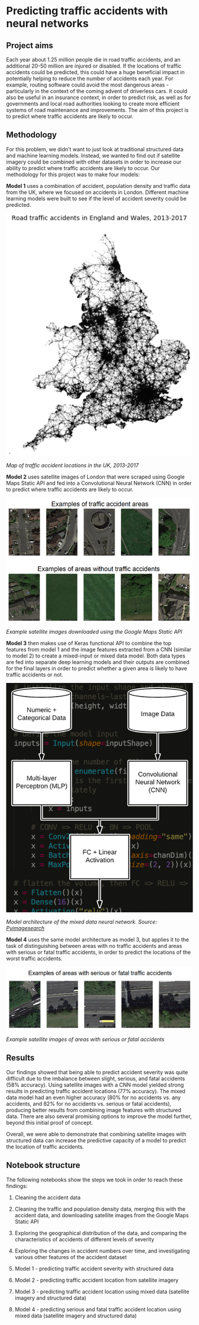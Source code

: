 ﻿# Predicting traffic accidents with neural networks



## Project aims


Each year about 1.25 million people die in road traffic accidents, and an additional 20-50 million are injured or disabled. If the locations of traffic accidents could be predicted, this could have a huge beneficial impact in potentially helping to reduce the number of accidents each year. For example, routing software could avoid the most dangerous areas - particularly in the context of the coming advent of driverless cars. It could also be useful in an insurance context, in order to predict risk, as well as for governments and local road authorities looking to create more efficient systems of road maintenance and improvements. The aim of this project is to predict where traffic accidents are likely to occur.





## Methodology


For this problem, we didn’t want to just look at traditional structured data and machine learning models. Instead, we wanted to find out if satellite imagery could be combined with other datasets in order to increase our ability to predict where traffic accidents are likely to occur. Our methodology for this project was to make four models:



**Model 1** uses a combination of accident, population density and traffic data from the UK, where we focused on accidents in London.  Different machine learning models were built to see if the level of accident severity could be predicted.



![](model1_accident_locations.png)



*Map of traffic accident locations in the UK, 2013-2017*
 



**Model 2** uses satellite images of London that were scraped using Google Maps Static API and fed into a Convolutional Neural Network (CNN) in order to predict where traffic accidents are likely to occur.



![](model2_satellite_image_examples.png)



*Example satellite images downloaded using the Google Maps Static API*


**Model 3** then makes use of Keras functional API to combine the top features from model 1 and the image features extracted from a CNN (similar to model 2) to create a mixed-input or mixed data model. Both data types are fed into separate deep learning models and their outputs are combined for the final layers in order to predict whether a given area is likely to have traffic accidents or not.



![](model3_mixed_data.png)



*Model architecture of the mixed data neural network. Source: [Pyimagesearch](https://www.pyimagesearch.com/2019/02/04/keras-multiple-inputs-and-mixed-data/)*






**Model 4** uses the same model architecture as model 3, but applies it to the task of distinguishing between areas with no traffic accidents and areas with serious or fatal traffic accidents, in order to predict the locations of the worst traffic accidents.


![](model4_serious_accident_examples.png)

*Example satellite images of areas with serious or fatal accidents*


## Results



Our findings showed that being able to predict accident severity was quite difficult due to the imbalance between slight, serious, and fatal accidents (58% accuracy).  Using satellite images with a CNN model yielded strong results in predicting traffic accident locations (77% accuracy). The mixed data model had an even higher accuracy (80% for no accidents vs. any accidents, and 82% for no accidents vs. serious or fatal accidents), producing better results from combining image features with structured data. There are also several promising options to improve the model further, beyond this initial proof of concept.



Overall, we were able to demonstrate that combining satellite images with structured data can increase the predictive capacity of a model to predict the location of traffic accidents.





## Notebook structure



The following notebooks show the steps we took in order to reach these findings:

1. Cleaning the accident data

2. Cleaning the traffic and population density data, merging this with the accident data, and downloading satellite images from the Google Maps Static API

3. Exploring the geographical distribution of the data, and comparing the characteristics of accidents of different levels of severity

4. Exploring the changes in accident numbers over time, and investigating various other features of the accident dataset

5. Model 1 - predicting traffic accident severity with structured data

6. Model 2 - predicting traffic accident location from satellite imagery

7. Model 3 - predicting traffic accident location using mixed data (satellite imagery and structured data)
8. Model 4 - predicting serious and fatal traffic accident location using mixed data (satellite imagery and structured data)